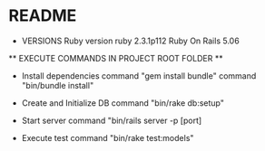 # README

* VERSIONS
  Ruby version ruby 2.3.1p112
  Ruby On Rails 5.06

** EXECUTE COMMANDS IN PROJECT ROOT FOLDER **

* Install dependencies
  command "gem install bundle"
  command "bin/bundle install"

* Create and Initialize DB
  command "bin/rake db:setup"

* Start server
  command "bin/rails server -p [port]

* Execute test
  command "bin/rake test:models"

